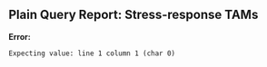 ## Plain Query Report: Stress-response TAMs

**Error:**
```
Expecting value: line 1 column 1 (char 0)
```